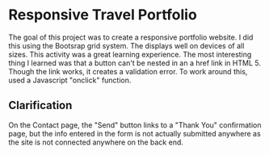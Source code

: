 # Responsive Travel Portfolio
The goal of this project was to create a responsive portfolio website. I did this using the Bootsrap grid system. The displays well on devices of all sizes.
This activity was a great learning experience. The most interesting thing I learned was that a button can't be nested in an a href link in HTML 5. Though the link works, it creates a validation error. To work around this, used a Javascript "onclick" function. 
## Clarification
On the Contact page, the "Send" button links to a "Thank You" confirmation page, but the info entered in the form is not actually submitted anywhere as the site is not connected anywhere on the back end.